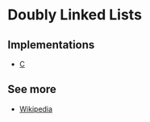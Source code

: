 # Doubly Linked Lists

## Implementations
  - [C](./c)

## See more
  - [Wikipedia](https://en.wikipedia.org/wiki/Linked_list)
